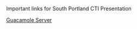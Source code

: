 Important links for South Portland CTI Presentation

[Guacamole Server](http://sopocti.eastus.cloudapp.azure.com:8080/guacamole/#/)
